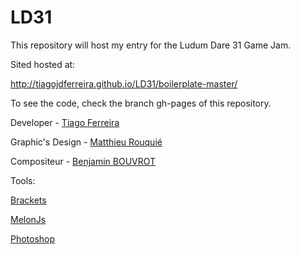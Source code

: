 # LD31 
This repository will host my entry for the Ludum Dare 31 Game Jam.

Sited hosted at:

http://tiagojdferreira.github.io/LD31/boilerplate-master/

To see the code, check the branch gh-pages of this repository.

Developer - [Tiago Ferreira](http://tiagojdferreira.github.io/)

Graphic's Design - [Matthieu Rouquié](www.matthieurouquie.com)

Compositeur - [Benjamin BOUVROT](www.benjaminbouvrot.fr)


Tools:

[Brackets](http://brackets.io/)

[MelonJs](melonjs.org)

[Photoshop](http://www.photoshop.com/)

